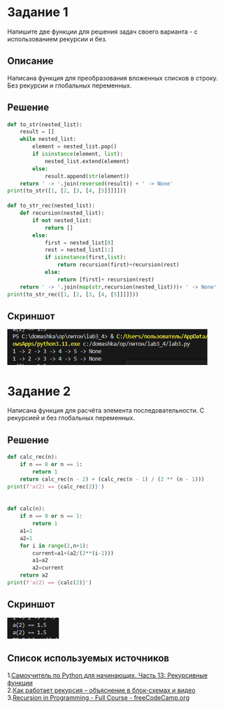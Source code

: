 # Задание 1
Напишите две функции для решения задач своего варианта - с использованием рекурсии и без.
## Описание
Написана функция для преобразования вложенных списков в строку. Без рекурсии и глобальных переменных.
## Решение
``` python
def to_str(nested_list):
    result = []
    while nested_list:
        element = nested_list.pop()
        if isinstance(element, list):
            nested_list.extend(element)
        else:
            result.append(str(element))
    return ' -> '.join(reversed(result)) + ' -> None'
print(to_str([1, [2, [3, [4, [5]]]]]))

def to_str_rec(nested_list):
    def recursion(nested_list):
        if not nested_list:
            return []
        else:
            first = nested_list[0]
            rest = nested_list[1:]
            if isinstance(first,list):
                return recursion(first)+recursion(rest)
            else:
                return [first]+ recursion(rest)
    return ' -> '.join(map(str,recursion(nested_list)))+ ' -> None'
print(to_str_rec([1, [2, [3, [4, [5]]]]]))
```
## Скриншот
![](image2.png)
# Задание 2
Написана функция для расчёта элемента последовательности. С рекурсией и без глобальных переменных.
## Решение
``` python
def calc_rec(n):
    if n == 0 or n == 1:
        return 1
    return calc_rec(n - 2) + (calc_rec(n - 1) / (2 ** (n - 1)))
print(f'a(2) == {calc_rec(2)}')


def calc(n):
    if n == 0 or n == 1:
        return 1
    a1=1
    a2=1
    for i in range(2,n+1):
        current=a1+(a2/(2**(i-1)))
        a1=a2
        a2=current
    return a2
print(f'a(2) == {calc(2)}')
```
## Скриншот
![](image.png)
## Список используемых источников
1.[Самоучитель по Python для начинающих. Часть 13: Рекурсивные функции](https://proglib.io/p/samouchitel-po-python-dlya-nachinayushchih-chast-13-rekursivnye-funkcii-2023-01-23)\
2.[Как работает рекурсия – объяснение в блок-схемах и видео](https://habr.com/ru/articles/337030/)\
3.[Recursion in Programming - Full Course - freeCodeCamp.org](https://www.youtube.com/watch?v=IJDJ0kBx2LM)
